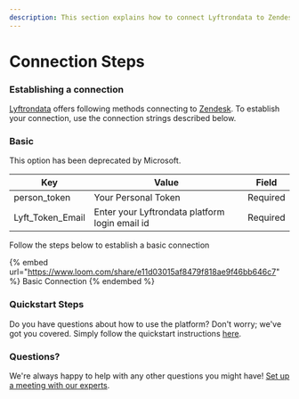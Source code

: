 ```yaml
---
description: This section explains how to connect Lyftrondata to Zendesk.
---
```


# Connection Steps

### Establishing a connection

[Lyftrondata](https://www.lyftrondata.com) offers following methods connecting to [Zendesk](https://www.lyftrondata.com/integration/business-analytics/zendesk/). To establish your connection, use the connection strings described below.

### Basic

This option has been deprecated by Microsoft.

| Key                | Value                                          | Field    |
| ------------------ | ---------------------------------------------- | -------- |
| person\_token      | Your Personal Token                            | Required |
| Lyft\_Token\_Email | Enter your Lyftrondata platform login email id | Required |

Follow the steps below to establish a basic connection

{% embed url="https://www.loom.com/share/e11d03015af8479f818ae9f46bb646c7" %}
Basic Connection
{% endembed %}

### Quickstart Steps

Do you have questions about how to use the platform? Don't worry; we've got you covered. Simply follow the quickstart instructions [here](README.md).

### Questions? <a href="#questions" id="questions"></a>

We're always happy to help with any other questions you might have! [Set up a meeting with our experts](https://www.lyftrondata.com/book-a-meeting/).
